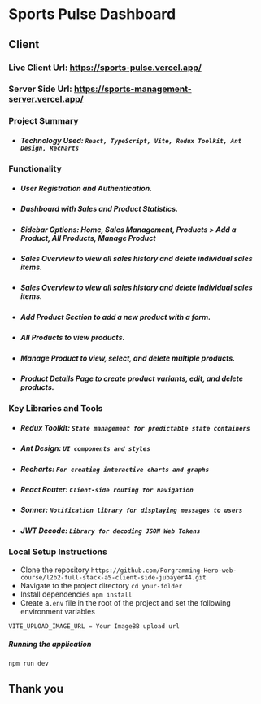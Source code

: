 # Sports Pulse Dashboard

## Client

### Live Client Url: https://sports-pulse.vercel.app/

### Server Side Url: https://sports-management-server.vercel.app/

 ### Project Summary
- ##### Technology Used: `React, TypeScript, Vite, Redux Toolkit, Ant Design, Recharts`
 ### Functionality
- ##### User Registration and Authentication.
- ##### Dashboard with Sales and Product Statistics.
- ##### Sidebar Options: Home, Sales Management, Products > Add a Product, All Products, Manage Product
- ##### Sales Overview to view all sales history and delete individual sales items.
- ##### Sales Overview to view all sales history and delete individual sales items.
- ##### Add Product Section to add a new product with a form.
- ##### All Products to view products.
- ##### Manage Product to view, select, and delete multiple products.
- ##### Product Details Page to create product variants, edit, and delete products.

 ### Key Libraries and Tools
- ##### Redux Toolkit: `State management for predictable state containers`
- ##### Ant Design: `UI components and styles`
- ##### Recharts: `For creating interactive charts and graphs`
- ##### React Router: `Client-side routing for navigation`
- ##### Sonner: `Notification library for displaying messages to users`
- ##### JWT Decode: `Library for decoding JSON Web Tokens`

 ### Local Setup Instructions
- Clone the repository
  `https://github.com/Porgramming-Hero-web-course/l2b2-full-stack-a5-client-side-jubayer44.git`
- Navigate to the project directory
  `cd your-folder`
- Install dependencies
  `npm install`
- Create a`.env` file in the root of the project and set the following environment variables

```
VITE_UPLOAD_IMAGE_URL = Your ImageBB upload url
```

##### Running the application

`npm run dev`

## Thank you
